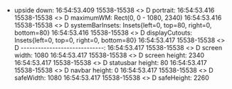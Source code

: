 - upside down:
16:54:53.409 15538-15538 <>                       D  portrait:
16:54:53.416 15538-15538 <>                       D  maximumWM: Rect(0, 0 - 1080, 2340)
16:54:53.416 15538-15538 <>                       D  systemBarInsets: Insets{left=0, top=80, right=0, bottom=80}
16:54:53.416 15538-15538 <>                       D  displayCutouts: Insets{left=0, top=0, right=0, bottom=80}
16:54:53.417 15538-15538 <>                       D  -----------------------------:
16:54:53.417 15538-15538 <>                       D  screen width: 1080
16:54:53.417 15538-15538 <>                       D  screen height: 2340
16:54:53.417 15538-15538 <>                       D  statusbar height: 80
16:54:53.417 15538-15538 <>                       D  navbar height: 0
16:54:53.417 15538-15538 <>                       D  safeWidth: 1080
16:54:53.417 15538-15538 <>                       D  safeHeight: 2260